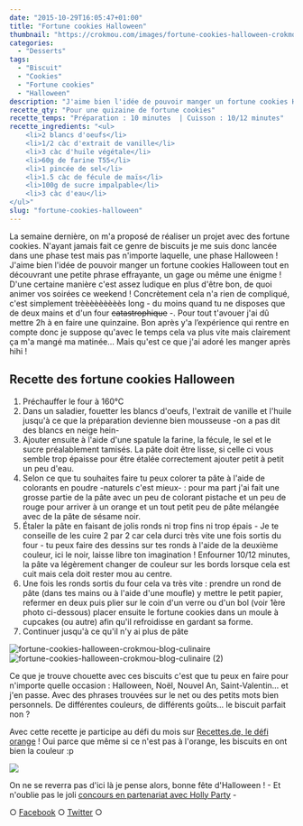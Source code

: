 ```yaml
---
date: "2015-10-29T16:05:47+01:00"
title: "Fortune cookies Halloween"
thumbnail: "https://crokmou.com/images/fortune-cookies-halloween-crokmou-blog-culinaire-1.jpg"
categories:
  - "Desserts"
tags:
  - "Biscuit"
  - "Cookies"
  - "Fortune cookies"
  - "Halloween"
description: "J'aime bien l'idée de pouvoir manger un fortune cookies Halloween tout en découvrant une petite phrase effrayante, un gage ou même une énigme..."
recette_qty: "Pour une quizaine de fortune cookies"
recette_temps: "Préparation : 10 minutes  | Cuisson : 10/12 minutes"
recette_ingredients: "<ul>
	<li>2 blancs d'oeufs</li>
	<li>1/2 càc d'extrait de vanille</li>
	<li>3 càc d'huile végétale</li>
	<li>60g de farine T55</li>
	<li>1 pincée de sel</li>
	<li>1.5 càc de fécule de maïs</li>
	<li>100g de sucre impalpable</li>
	<li>3 càc d'eau</li>
</ul>"
slug: "fortune-cookies-halloween"
---
```


La semaine dernière, on m'a proposé de réaliser un projet avec des fortune cookies. N'ayant jamais fait ce genre de biscuits je me suis donc lancée dans une phase test mais pas n'importe laquelle, une phase Halloween ! J'aime bien l'idée de pouvoir manger un fortune cookies Halloween tout en découvrant une petite phrase effrayante, un gage ou même une énigme ! D'une certaine manière c'est assez ludique en plus d'être bon, de quoi animer vos soirées ce weekend ! Concrètement cela n'a rien de compliqué, c'est simplement trèèèèèèèèès long - du moins quand tu ne disposes que de deux mains et d'un four <del>catastrophique</del> -. Pour tout t'avouer j'ai dû mettre 2h à en faire une quinzaine. Bon après y'a l’expérience qui rentre en compte donc je suppose qu'avec le temps cela va plus vite mais clairement ça m'a mangé ma matinée... Mais qu'est ce que j'ai adoré les manger après hihi !

## Recette des fortune cookies Halloween

1.  Préchauffer le four à 160°C
2.  Dans un saladier, fouetter les blancs d'oeufs, l'extrait de vanille et l'huile jusqu'à ce que la préparation devienne bien mousseuse -on a pas dit des blancs en neige hein-
3.  Ajouter ensuite à l'aide d'une spatule la farine, la fécule, le sel et le sucre préalablement tamisés. La pâte doit être lisse, si celle ci vous semble trop épaisse pour être étalée correctement ajouter petit à petit un peu d'eau.
4.  Selon ce que tu souhaites faire tu peux colorer ta pâte à l'aide de colorants en poudre -naturels c'est mieux- : pour ma part j'ai fait une grosse partie de la pâte avec un peu de colorant pistache et un peu de rouge pour arriver à un orange et un tout petit peu de pâte mélangée avec de la pâte de sésame noir.
5.  Étaler la pâte en faisant de jolis ronds ni trop fins ni trop épais - Je te conseille de les cuire 2 par 2 car cela durci très vite une fois sortis du four - tu peux faire des dessins sur tes ronds à l'aide de la deuxième couleur, ici le noir, laisse libre ton imagination ! Enfourner 10/12 minutes, la pâte va légèrement changer de couleur sur les bords lorsque cela est cuit mais cela doit rester mou au centre.
6.  Une fois les ronds sortis du four cela va très vite : prendre un rond de pâte (dans tes mains ou à l'aide d'une moufle) y mettre le petit papier, refermer en deux puis plier sur le coin d'un verre ou d'un bol (voir 1ère photo ci-dessous) placer ensuite le fortune cookies dans un moule à cupcakes (ou autre) afin qu'il refroidisse en gardant sa forme.
7.  Continuer jusqu'à ce qu'il n'y ai plus de pâte

![fortune-cookies-halloween-crokmou-blog-culinaire](https://crokmou.com/images/fortune-cookies-halloween-crokmou-blog-culinaire.jpg) ![fortune-cookies-halloween-crokmou-blog-culinaire (2)](https://crokmou.com/images/fortune-cookies-halloween-crokmou-blog-culinaire-2.jpg)

Ce que je trouve chouette avec ces biscuits c'est que tu peux en faire pour n'importe quelle occasion : Halloween, Noël, Nouvel An, Saint-Valentin... et j'en passe. Avec des phrases trouvées sur le net ou des petits mots bien personnels. De différentes couleurs, de différents goûts... le biscuit parfait non ?

Avec cette recette je participe au défi du mois sur [Recettes.de, le défi orange](http://recettes.de/defi-orange) ! Oui parce que même si ce n'est pas à l'orange, les biscuits en ont bien la couleur :p

![](http://recettes.de/images/misc/defi-citrouille.400x300.png)

On ne se reverra pas d'ici là je pense alors, bonne fête d'Halloween ! - Et n'oublie pas le joli [concours en partenariat avec Holly Party](http://www.crokmou.com/2015/10/popcorn-halloween-avec-holly-party) -

○ [Facebook](https://www.facebook.com/crokmou.blog) ○ [Twitter](https://twitter.com/Crokmou) ○